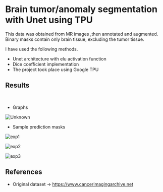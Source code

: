 # Brain tumor/anomaly segmentation with Unet using TPU

This data was obtained from MR images ,then annotated and augmented. Binary masks contain only brain tissue, excluding the tumor tissue.<br>

I have used the following methods.<br>
- Unet architecture with elu activation function<br>
- Dice coefficient implementation<br>
- The project took place using Google TPU<br>

## Results <br>
<br>

- Graphs <br>

![Unknown](https://github.com/john-fante/brain-tumor-segmentation-tpu/assets/50263592/f14118de-e026-4d9d-a5e4-5d8a41dd0f1b)


- Sample prediction masks <br>

![exp1](https://github.com/john-fante/brain-tumor-segmentation-tpu/assets/50263592/eeda0c8e-c962-4176-a4f7-6936338d39ef)

![exp2](https://github.com/john-fante/brain-tumor-segmentation-tpu/assets/50263592/cfd98392-eb05-4b19-8897-9b1ea962bca4)

![exp3](https://github.com/john-fante/brain-tumor-segmentation-tpu/assets/50263592/2760fb93-5ac7-4e0a-9d68-4d4bb8fbfdae)


## References <br>

- Original dataset -> https://www.cancerimagingarchive.net
